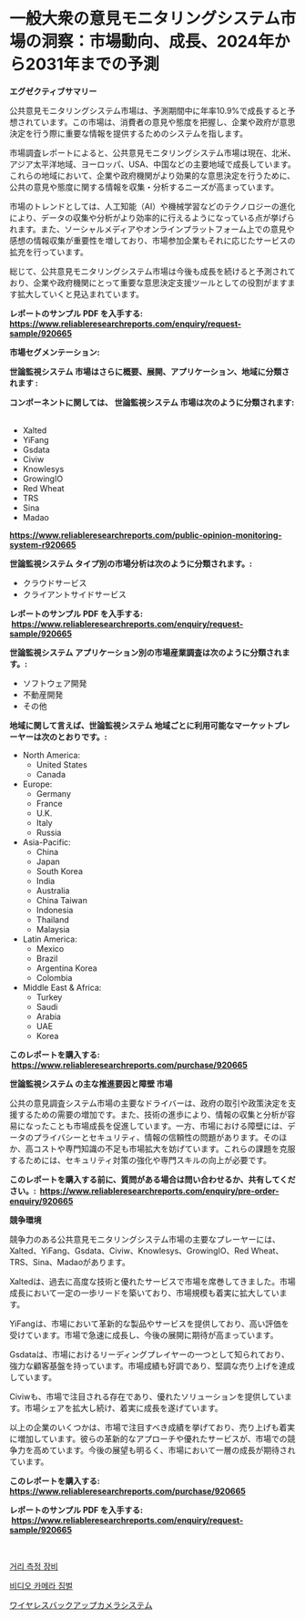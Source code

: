 <p><h1>一般大衆の意見モニタリングシステム市場の洞察：市場動向、成長、2024年から2031年までの予測</h1></p><p><strong>エグゼクティブサマリー</strong></p>
<p><p>公共意見モニタリングシステム市場は、予測期間中に年率10.9%で成長すると予想されています。この市場は、消費者の意見や態度を把握し、企業や政府が意思決定を行う際に重要な情報を提供するためのシステムを指します。</p><p>市場調査レポートによると、公共意見モニタリングシステム市場は現在、北米、アジア太平洋地域、ヨーロッパ、USA、中国などの主要地域で成長しています。これらの地域において、企業や政府機関がより効果的な意思決定を行うために、公共の意見や態度に関する情報を収集・分析するニーズが高まっています。</p><p>市場のトレンドとしては、人工知能（AI）や機械学習などのテクノロジーの進化により、データの収集や分析がより効率的に行えるようになっている点が挙げられます。また、ソーシャルメディアやオンラインプラットフォーム上での意見や感想の情報収集が重要性を増しており、市場参加企業もそれに応じたサービスの拡充を行っています。</p><p>総じて、公共意見モニタリングシステム市場は今後も成長を続けると予測されており、企業や政府機関にとって重要な意思決定支援ツールとしての役割がますます拡大していくと見込まれています。</p></p>
<p><strong>レポートのサンプル PDF を入手する: <a href="https://www.reliableresearchreports.com/enquiry/request-sample/920665">https://www.reliableresearchreports.com/enquiry/request-sample/920665</a></strong></p>
<p><strong>市場セグメンテーション:</strong></p>
<p><strong> 世論監視システム 市場はさらに概要、展開、アプリケーション、地域に分類されます :</strong></p>
<p><strong>コンポーネントに関しては、 世論監視システム 市場は次のように分類されます: &nbsp;</strong></p>
<p><ul><li>Xalted</li><li>YiFang</li><li>Gsdata</li><li>Civiw</li><li>Knowlesys</li><li>GrowingIO</li><li>Red Wheat</li><li>TRS</li><li>Sina</li><li>Madao</li></ul></p>
<p><strong><a href="https://www.reliableresearchreports.com/public-opinion-monitoring-system-r920665">https://www.reliableresearchreports.com/public-opinion-monitoring-system-r920665</a></strong></p>
<p><strong> 世論監視システム タイプ別の市場分析は次のように分類されます。:</strong></p>
<p><ul><li>クラウドサービス</li><li>クライアントサイドサービス</li></ul></p>
<p><strong>レポートのサンプル PDF を入手する: &nbsp;<a href="https://www.reliableresearchreports.com/enquiry/request-sample/920665">https://www.reliableresearchreports.com/enquiry/request-sample/920665</a></strong></p>
<p><strong> 世論監視システム アプリケーション別の市場産業調査は次のように分類されます。:</strong></p>
<p><ul><li>ソフトウェア開発</li><li>不動産開発</li><li>その他</li></ul></p>
<p><strong>地域に関して言えば、世論監視システム 地域ごとに利用可能なマーケットプレーヤーは次のとおりです。:</strong></p>
<p><ul>
    <li>
        North America:
        <ul>
            <li>United States</li>
            <li>Canada</li>
        </ul>
    </li>
    <li>
        Europe:
        <ul>
            <li>Germany</li>
            <li>France</li>
            <li>U.K.</li>
            <li>Italy</li>
            <li>Russia</li>
        </ul>
    </li>
    <li>
        Asia-Pacific:
        <ul>
            <li>China</li>
            <li>Japan</li>
            <li>South Korea</li>
            <li>India</li>
            <li>Australia</li>
            <li>China Taiwan</li>
            <li>Indonesia</li>
            <li>Thailand</li>
            <li>Malaysia</li>
        </ul>
    </li>
    <li>
        Latin America:
        <ul>
            <li>Mexico</li>
            <li>Brazil</li>
            <li>Argentina Korea</li>
            <li>Colombia</li>
        </ul>
    </li>
    <li>
        Middle East & Africa:
        <ul>
            <li>Turkey</li>
            <li>Saudi</li>
            <li>Arabia</li>
            <li>UAE</li>
            <li>Korea</li>
        </ul>
    </li>
    </ul></p>
<p><strong>このレポートを購入する: &nbsp;<a href="https://www.reliableresearchreports.com/purchase/920665">https://www.reliableresearchreports.com/purchase/920665</a></strong></p>
<p><strong>世論監視システム の主な推進要因と障壁 市場</strong></p>
<p><p>公共の意見調査システム市場の主要なドライバーは、政府の取引や政策決定を支援するための需要の増加です。また、技術の進歩により、情報の収集と分析が容易になったことも市場成長を促進しています。一方、市場における障壁には、データのプライバシーとセキュリティ、情報の信頼性の問題があります。そのほか、高コストや専門知識の不足も市場拡大を妨げています。これらの課題を克服するためには、セキュリティ対策の強化や専門スキルの向上が必要です。</p></p>
<p><strong>このレポートを購入する前に、質問がある場合は問い合わせるか、共有してください。:&nbsp; <a href="https://www.reliableresearchreports.com/enquiry/pre-order-enquiry/920665">https://www.reliableresearchreports.com/enquiry/pre-order-enquiry/920665</a></strong></p>
<p><strong>競争環境</strong></p>
<p><p>競争力のある公共意見モニタリングシステム市場の主要なプレーヤーには、Xalted、YiFang、Gsdata、Civiw、Knowlesys、GrowingIO、Red Wheat、TRS、Sina、Madaoがあります。</p><p>Xaltedは、過去に高度な技術と優れたサービスで市場を席巻してきました。市場成長において一定の一歩リードを築いており、市場規模も着実に拡大しています。</p><p>YiFangは、市場において革新的な製品やサービスを提供しており、高い評価を受けています。市場で急速に成長し、今後の展開に期待が高まっています。</p><p>Gsdataは、市場におけるリーディングプレイヤーの一つとして知られており、強力な顧客基盤を持っています。市場成績も好調であり、堅調な売り上げを達成しています。</p><p>Civiwも、市場で注目される存在であり、優れたソリューションを提供しています。市場シェアを拡大し続け、着実に成長を遂げています。</p><p>以上の企業のいくつかは、市場で注目すべき成績を挙げており、売り上げも着実に増加しています。彼らの革新的なアプローチや優れたサービスが、市場での競争力を高めています。今後の展望も明るく、市場において一層の成長が期待されています。</p></p>
<p><strong>このレポートを購入する: &nbsp; <a href="https://www.reliableresearchreports.com/purchase/920665">https://www.reliableresearchreports.com/purchase/920665</a></strong></p>
<p><strong>レポートのサンプル PDF を入手する: &nbsp;<a href="https://www.reliableresearchreports.com/enquiry/request-sample/920665">https://www.reliableresearchreports.com/enquiry/request-sample/920665</a></strong><strong></strong></p>
<p>&nbsp;</p>
<p><p><a href="https://medium.com/@bud567768/%EA%B1%B0%EB%A6%AC%EC%B8%A1%EC%A0%95%EC%9E%A5%EB%B9%84-%EC%8B%9C%EC%9E%A5-%EC%A7%80%ED%91%9C-%ED%95%B4%EC%84%9D-%EC%8B%9C%EC%9E%A5-%EC%A0%90%EC%9C%A0%EC%9C%A8-%ED%8A%B8%EB%A0%8C%EB%93%9C-%EB%B0%8F-%EC%84%B1%EC%9E%A5-%ED%8C%A8%ED%84%B4-7fb867006b6b">거리 측정 장비</a></p><p><a href="https://medium.com/@crumbles67678/%EB%B9%84%EB%94%94%EC%98%A4-%EC%B9%B4%EB%A9%94%EB%9D%BC-%EC%A7%90%EB%B2%8C-%EC%8B%9C%EC%9E%A5-%EA%B7%9C%EB%AA%A8-%EC%8B%9C%EC%9E%A5-%EC%A0%84%EB%A7%9D-%EB%B0%8F-%EC%8B%9C%EC%9E%A5-%EC%98%88%EC%B8%A1-2024%EB%85%84%EB%B6%80%ED%84%B0-2031%EB%85%84%EA%B9%8C%EC%A7%80-39858fcdece8">비디오 카메라 짐벌</a></p><p><a href="https://medium.com/@eduardoramez/%E3%83%AF%E3%82%A4%E3%83%A4%E3%83%AC%E3%82%B9%E3%83%90%E3%83%83%E3%82%AF%E3%82%A2%E3%83%83%E3%83%97%E3%82%AB%E3%83%A1%E3%83%A9%E3%82%B7%E3%82%B9%E3%83%86%E3%83%A0%E3%81%AE%E5%B8%82%E5%A0%B4%E8%A6%8F%E6%A8%A1%E3%81%AF-%E3%82%B0%E3%83%AD%E3%83%BC%E3%83%90%E3%83%AB%E7%94%A3%E6%A5%AD%E3%81%AB%E3%81%8A%E3%81%91%E3%82%8B%E6%9C%80%E9%81%A9%E3%81%AA%E3%83%9E%E3%83%BC%E3%82%B1%E3%83%86%E3%82%A3%E3%83%B3%E3%82%B0%E3%83%81%E3%83%A3%E3%83%8D%E3%83%AB%E3%82%92%E7%A4%BA%E3%81%97%E3%81%BE%E3%81%99-a659ca463217">ワイヤレスバックアップカメラシステム</a></p></p>